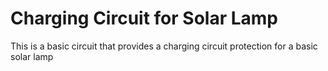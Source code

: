 # Charging Circuit for Solar Lamp

This is a basic circuit that provides a charging circuit protection for a basic solar lamp